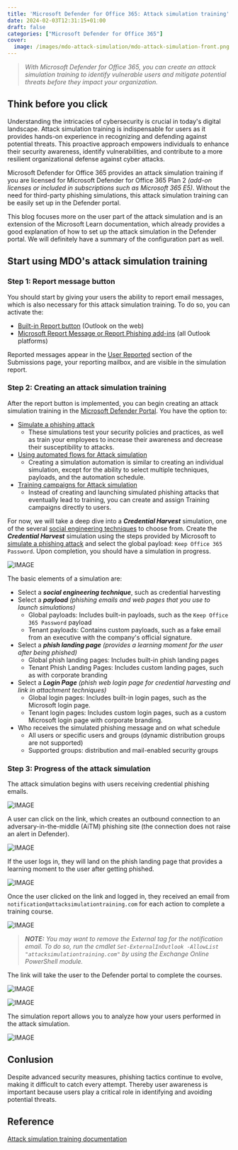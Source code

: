 ```yaml
---
title: 'Microsoft Defender for Office 365: Attack simulation training'
date: 2024-02-03T12:31:15+01:00
draft: false
categories: ["Microsoft Defender for Office 365"]
cover: 
  image: /images/mdo-attack-simulation/mdo-attack-simulation-front.png
---
```


> _With Microsoft Defender for Office 365, you can create an attack simulation training to identify vulnerable users and mitigate potential threats before they impact your organization._

## Think before you click
Understanding the intricacies of cybersecurity is crucial in today's digital landscape. Attack simulation training is indispensable for users as it provides hands-on experience in recognizing and defending against potential threats. This proactive approach empowers individuals to enhance their security awareness, identify vulnerabilities, and contribute to a more resilient organizational defense against cyber attacks.

Microsoft Defender for Office 365 provides an attack simulation training if you are licensed for Microsoft Defender for Office 365 Plan 2 _(add-on licenses or included in subscriptions such as Microsoft 365 E5)_. Without the need for third-party phishing simulations, this attack simulation training can be easily set up in the Defender portal.

This blog focuses more on the user part of the attack simulation and is an extension of the Microsoft Learn documentation, which already provides a good explanation of how to set up the attack simulation in the Defender portal. We will definitely have a summary of the configuration part as well.

## Start using MDO's attack simulation training

### Step 1: Report message button
You should start by giving your users the ability to report email messages, which is also necessary for this attack simulation training. To do so, you can activate the:
- [Built-in Report button](https://learn.microsoft.com/en-us/microsoft-365/security/office-365-security/submissions-user-reported-messages-custom-mailbox?view=o365-worldwide#use-the-microsoft-defender-portal-to-configure-user-reported-settings) (Outlook on the web)
- [Microsoft Report Message or Report Phishing add-ins](https://learn.microsoft.com/en-us/microsoft-365/security/office-365-security/submissions-users-report-message-add-in-configure?view=o365-worldwide#get-the-report-message-add-in) (all Outlook platforms)

Reported messages appear in the [User Reported](https://security.microsoft.com/reportsubmission?viewid=user) section of the Submissions page, your reporting mailbox, and are visible in the simulation report.

### Step 2: Creating an attack simulation training
After the report button is implemented, you can begin creating an attack simulation training in the [Microsoft Defender Portal](https://security.microsoft.com/attacksimulator). You have the option to:
- [Simulate a phishing attack](https://learn.microsoft.com/en-us/microsoft-365/security/office-365-security/attack-simulation-training-simulations)
  - These simulations test your security policies and practices, as well as train your employees to increase their awareness and decrease their susceptibility to attacks.
- [Using automated flows for Attack simulation](https://learn.microsoft.com/en-us/microsoft-365/security/office-365-security/attack-simulation-training-simulation-automations)
  -  Creating a simulation automation is similar to creating an individual simulation, except for the ability to select multiple techniques, payloads, and the automation schedule.
- [Training campaigns for Attack simulation](https://learn.microsoft.com/en-us/defender-office-365/attack-simulation-training-training-campaigns)
  - Instead of creating and launching simulated phishing attacks that eventually lead to training, you can create and assign Training campaigns directly to users.

For now, we will take a deep dive into a ***Credential Harvest*** simulation, one of the several [social engineering techniques](https://learn.microsoft.com/en-us/microsoft-365/security/office-365-security/attack-simulation-training-get-started?view=o365-worldwide#simulations) to choose from. Create the  ***Credential Harvest*** simulation using the steps provided by Microsoft to [simulate a phishing attack](https://learn.microsoft.com/en-us/microsoft-365/security/office-365-security/attack-simulation-training-simulations) and select the global payload: `Keep Office 365 Password`. Upon completion, you should have a simulation in progress.

![IMAGE](/images/mdo-attack-simulation/mdo-attack-simulation-1.png)

The basic elements of a simulation are:
- Select a ***social engineering technique***, such as credential harvesting
- Select a ***payload*** _(phishing emails and web pages that you use to launch simulations)_
  - Global payloads: Includes built-in payloads, such as the `Keep Office 365 Password` payload
  - Tenant payloads: Contains custom payloads, such as a fake email from an executive with the company's official signature.
- Select a ***phish landing page*** _(provides a learning moment for the user after being phished)_
  - Global phish landing pages: Includes built-in phish landing pages
  - Tenant Phish Landing Pages: Includes custom landing pages, such as with corporate branding
- Select a ***Login Page*** _(phish web login page for credential harvesting and link in attachment techniques)_
  - Global login pages: Includes built-in login pages, such as the Microsoft login page.
  - Tenant login pages: Includes custom login pages, such as a custom Microsoft login page with corporate branding.
- Who receives the simulated phishing message and on what schedule
  - All users or specific users and groups (dynamic distribution groups are not supported)
  - Supported groups: distribution and mail-enabled security groups

### Step 3: Progress of the attack simulation
The attack simulation begins with users receiving credential phishing emails.

![IMAGE](/images/mdo-attack-simulation/mdo-attack-simulation-2.png)

A user can click on the link, which creates an outbound connection to an adversary-in-the-middle (AiTM) phishing site (the connection does not raise an alert in Defender).

![IMAGE](/images/mdo-attack-simulation/mdo-attack-simulation-3.png)

If the user logs in, they will land on the phish landing page that provides a learning moment to the user after getting phished.

![IMAGE](/images/mdo-attack-simulation/mdo-attack-simulation-4.png)

Once the user clicked on the link and logged in, they received an email from ```notification@attacksimulationtraining.com``` for each action to complete a training course. 

![IMAGE](/images/mdo-attack-simulation/mdo-attack-simulation-5.png)
> ***NOTE:*** _You may want to remove the External tag for the notification email. To do so, run the cmdlet ```Set-ExternalInOutlook -AllowList "attacksimulationtraining.com"``` by using the Exchange Online PowerShell module._


The link will take the user to the Defender portal to complete the courses.

![IMAGE](/images/mdo-attack-simulation/mdo-attack-simulation-6.png)

![IMAGE](/images/mdo-attack-simulation/mdo-attack-simulation-7.png)

The simulation report allows you to analyze how your users performed in the attack simulation.

![IMAGE](/images/mdo-attack-simulation/mdo-attack-simulation-8.png)

## Conlusion
Despite advanced security measures, phishing tactics continue to evolve, making it difficult to catch every attempt. Thereby user awareness is important because users play a critical role in identifying and avoiding potential threats.

## Reference
[Attack simulation training documentation](https://learn.microsoft.com/en-us/microsoft-365/security/office-365-security/attack-simulation-training-get-started)